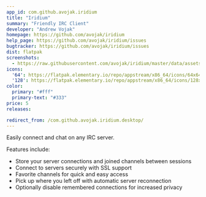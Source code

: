 ```yaml
---
app_id: com.github.avojak.iridium
title: "Iridium"
summary: "Friendly IRC Client"
developer: "Andrew Vojak"
homepage: https://github.com/avojak/iridium
help_page: https://github.com/avojak/iridium/issues
bugtracker: https://github.com/avojak/iridium/issues
dist: flatpak
screenshots:
  - https://raw.githubusercontent.com/avojak/iridium/master/data/assets/screenshots/iridium-screenshot-01.png
icons:
  '64': https://flatpak.elementary.io/repo/appstream/x86_64/icons/64x64/com.github.avojak.iridium.png
  '128': https://flatpak.elementary.io/repo/appstream/x86_64/icons/128x128/com.github.avojak.iridium.png
color:
  primary: "#fff"
  primary-text: "#333"
price: 5
releases:

redirect_from: /com.github.avojak.iridium.desktop/
---
```


<p>Easily connect and chat on any IRC server.</p>
<p>Features include:</p>
<ul>
<li>Store your server connections and joined channels between sessions</li>
<li>Connect to servers securely with SSL support</li>
<li>Favorite channels for quick and easy access</li>
<li>Pick up where you left off with automatic server reconnection</li>
<li>Optionally disable remembered connections for increased privacy</li>
</ul>